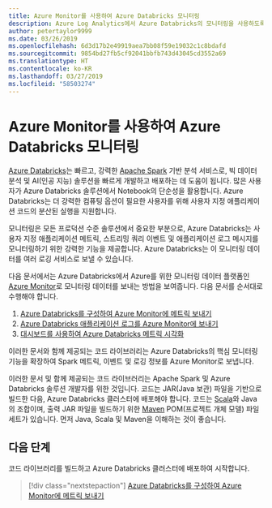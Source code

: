 ```yaml
---
title: Azure Monitor를 사용하여 Azure Databricks 모니터링
description: Azure Log Analytics에서 Azure Databricks의 모니터링을 사용하도록 설정하기 위한 Scala 라이브러리
author: petertaylor9999
ms.date: 03/26/2019
ms.openlocfilehash: 6d3d17b2e49919aea7bb08f59e19032c1c8bdafd
ms.sourcegitcommit: 9854bd27fb5cf92041bbfb743d43045cd3552a69
ms.translationtype: HT
ms.contentlocale: ko-KR
ms.lasthandoff: 03/27/2019
ms.locfileid: "58503274"
---
```

# <a name="monitoring-azure-databricks-with-azure-monitor"></a>Azure Monitor를 사용하여 Azure Databricks 모니터링

[Azure Databricks](/azure/azure-databricks/)는 빠르고, 강력한 [Apache Spark](https://spark.apache.org/) 기반 분석 서비스로, 빅 데이터 분석 및 AI(인공 지능) 솔루션을 빠르게 개발하고 배포하는 데 도움이 됩니다. 많은 사용자가 Azure Databricks 솔루션에서 Notebook의 단순성을 활용합니다. Azure Databricks는 더 강력한 컴퓨팅 옵션이 필요한 사용자를 위해 사용자 지정 애플리케이션 코드의 분산된 실행을 지원합니다.

모니터링은 모든 프로덕션 수준 솔루션에서 중요한 부분으로, Azure Databricks는 사용자 지정 애플리케이션 메트릭, 스트리밍 쿼리 이벤트 및 애플리케이션 로그 메시지를 모니터링하기 위한 강력한 기능을 제공합니다. Azure Databricks는 이 모니터링 데이터를 여러 로깅 서비스로 보낼 수 있습니다.

다음 문서에서는 Azure Databricks에서 Azure를 위한 모니터링 데이터 플랫폼인 [Azure Monitor](/azure/azure-monitor/overview)로 모니터링 데이터를 보내는 방법을 보여줍니다. 다음 문서를 순서대로 수행해야 합니다.

1. [Azure Databricks를 구성하여 Azure Monitor에 메트릭 보내기](./configure-cluster.md)
1. [Azure Databricks 애플리케이션 로그를 Azure Monitor에 보내기](./application-logs.md)
1. [대시보드를 사용하여 Azure Databricks 메트릭 시각화](./dashboards.md)

이러한 문서와 함께 제공되는 코드 라이브러리는 Azure Databricks의 핵심 모니터링 기능을 확장하여 Spark 메트릭, 이벤트 및 로깅 정보를 Azure Monitor로 보냅니다.

이러한 문서 및 함께 제공되는 코드 라이브러리는 Apache Spark 및 Azure Databricks 솔루션 개발자를 위한 것입니다. 코드는 JAR(Java 보관) 파일을 기반으로 빌드한 다음, Azure Databricks 클러스터에 배포해야 합니다. 코드는 [Scala](https://www.scala-lang.org/)와 Java의 조합이며, 출력 JAR 파일을 빌드하기 위한 [Maven](https://maven.apache.org) POM(프로젝트 개체 모델) 파일 세트가 있습니다. 먼저 Java, Scala 및 Maven을 이해하는 것이 좋습니다.

## <a name="next-steps"></a>다음 단계

코드 라이브러리를 빌드하고 Azure Databricks 클러스터에 배포하여 시작합니다.

> [!div class="nextstepaction"]
> [Azure Databricks를 구성하여 Azure Monitor에 메트릭 보내기](./configure-cluster.md)